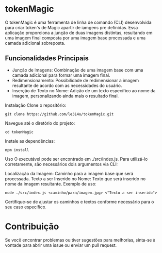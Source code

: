 # tokenMagic

O tokenMagic é uma ferramenta de linha de comando (CLI) desenvolvida para criar token's de Magic apartir de iamgens pre definidas. Essa aplicação proporciona a junção de duas imagens distintas, resultando em uma imagem final composta por uma imagem base processada e uma camada adicional sobreposta. 

## Funcionalidades Principais

* Junção de Imagens: Combinação de uma imagem base com uma camada adicional para formar uma imagem final.
* Redimensionamento: Possibilidade de redimensionar a imagem resultante de acordo com as necessidades do usuário.
* Inserção de Texto no Nome: Adição de um texto específico ao nome da imagem, personalizando ainda mais o resultado final.



Instalação
Clone o repositório:

```
git clone https://github.com/le314u/tokenMagic.git
```

Navegue até o diretório do projeto:


```
cd tokenMagic

```
Instale as dependências:


```
npm install
```

Uso
O executável pode ser encontrado em ./src/index.js. Para utilizá-lo corretamente, são necessários dois argumentos via CLI:

Localização da Imagem: Caminho para a imagem base que será processada.
Texto a ser Inserido no Nome: Texto que será inserido no nome da imagem resultante.
Exemplo de uso:


```
node ./src/index.js <caminho/para/imagem.jpg> <"Texto a ser inserido">
```
Certifique-se de ajustar os caminhos e textos conforme necessário para o seu caso específico.

# Contribuição
Se você encontrar problemas ou tiver sugestões para melhorias, sinta-se à vontade para abrir uma issue ou enviar um pull request.

